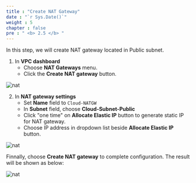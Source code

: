 ```yaml
---
title : "Create NAT Gateway"
date : "`r Sys.Date()`"
weight : 5
chapter : false
pre : " <b> 2.5 </b> "
---
```


In this step, we will create NAT gateway located in Public subnet.

1. In **VPC dashboard**
    + Choose **NAT Gateways** menu.
    + Click the **Create NAT gateway** button.

![nat](/aws-fcj-ws/ws1/images/2.cloudserver/nat-01.png)

2. In **NAT gateway settings**
    + Set **Name** field to `Cloud-NATGW`
    + In **Subnet** field, choose **Cloud-Subnet-Public**
    + Click "one time" on **Allocate Elastic IP** button to generate static IP for NAT gateway.
    + Choose IP address in dropdown list beside **Allocate Elastic IP** button.

![nat](/aws-fcj-ws/ws1/images/2.cloudserver/nat-02.png)

  Finnally, choose **Create NAT gateway** to complete configuration. The result will be shown as below:

![nat](/aws-fcj-ws/ws1/images/2.cloudserver/nat-03.png)
